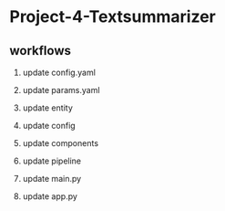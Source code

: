 # Project-4-Textsummarizer

## workflows

1. update config.yaml
2. update params.yaml

1. update entity
2. update config
3. update components
4. update pipeline

1. update main.py
2. update app.py

